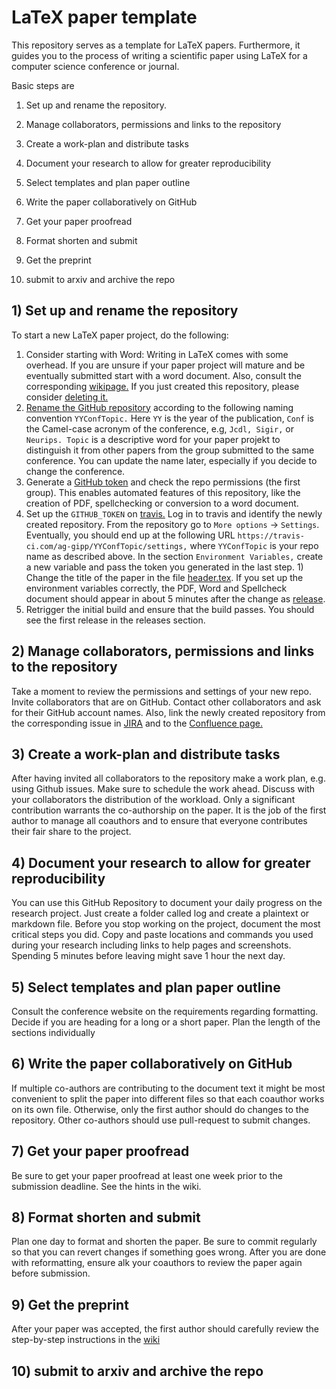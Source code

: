 LaTeX paper template
====================

This repository serves as a template for LaTeX papers.
Furthermore, it guides you to the process of writing a scientific paper using LaTeX for a computer science conference or journal.

Basic steps are

1.  Set up and rename the repository.

2.  Manage collaborators, permissions and links to the repository

3.  Create a work-plan and distribute tasks

4.  Document your research to allow for greater reproducibility

5.  Select templates and plan paper outline

6.  Write the paper collaboratively on GitHub

7.  Get your paper proofread

8.  Format shorten and submit

9.  Get the preprint

10. submit to arxiv and archive the repo

## 1) Set up and rename the repository


To start a new LaTeX paper project, do the following:

1) Consider starting with Word:
Writing in LaTeX comes with some overhead.
If you are unsure if your paper project will mature and be eventually submitted start with a word document.
Also, consult the corresponding
[wikipage.](https://isgroup.atlassian.net/wiki/spaces/ISG/pages/16613454/Write+the+Paper)
If you just created this repository, please consider 
[deleting it.](https://help.github.com/en/github/administering-a-repository/deleting-a-repository)
1) [Rename the GitHub repository](https://help.github.com/en/github/administering-a-repository/renaming-a-repository)
according to the following naming convention `YYConfTopic.` 
Here `YY` is the year of the publication, 
`Conf` is the Camel-case acronym of the conference,
e.g, `Jcdl, Sigir,` or `Neurips.
Topic` is a descriptive word for your paper projekt to distinguish it from other papers from the group submitted to the same conference.
You can update the name later, especially if you decide to change the conference. 
1) Generate a
[GitHub token](https://help.github.com/en/github/authenticating-to-github/creating-a-personal-access-token-for-the-command-line#creating-a-token)
and check the repo permissions (the first group).
This enables automated features of this repository, like the creation of PDF, spellchecking or
conversion to a word document. 
1) Set up the `GITHUB_TOKEN` on
[travis.](travis-ci.com)
Log in to travis and identify the newly created repository.
From the repository go to `More options` -\> `Settings`.
Eventually, you should end up at the following URL
`https://travis-ci.com/ag-gipp/YYConfTopic/settings,`
where `YYConfTopic` is your repo name as described above.
In the section `Environment Variables,`
create a new variable and pass the token you generated in the last step. 1)
Change the title of the paper in the file
[header.tex](/header.tex).
If you set up the environment variables correctly, the PDF, Word and Spellcheck document should appear in about 5 minutes after the change as
[release](https://help.github.com/en/github/administering-a-repository/viewing-your-repositorys-tags).
1) Retrigger the initial build and ensure that the build passes. You should see the first release in the releases section.
## 2) Manage collaborators, permissions and links to the repository

Take a moment to review the permissions and settings of your new repo.
Invite collaborators that are on GitHub.
Contact other collaborators and ask for their GitHub account names.
Also, link the newly created repository from the corresponding issue in
[JIRA](https://isgroup.atlassian.net/secure/RapidBoard.jspa?rapidView=53&projectKey=MPE&view=planning.nodetail&issueLimit=100)
and to the [Confluence page.](https://isgroup.atlassian.net/wiki/spaces/ISG/pages/54912991)

## 3) Create a work-plan and distribute tasks

After having invited all collaborators to the repository make a work plan, e.g.
using Github issues.
Make sure to schedule the work ahead.
Discuss with your collaborators the distribution of the workload.
Only a significant contribution warrants the co-authorship on the paper.
It is the job of the first author to manage all coauthors and to ensure that everyone contributes their fair share to the project.

## 4) Document your research to allow for greater reproducibility

You can use this GitHub Repository to document your daily progress on the
research project. Just create a folder called log and create a plaintext or
markdown file. Before you stop working on the project, document the most
critical steps you did. Copy and paste locations and commands you used during
your research including links to help pages and screenshots. Spending 5 minutes
before leaving might save 1 hour the next day.

## 5) Select templates and plan paper outline

Consult the conference website on the requirements regarding formatting. Decide
if you are heading for a long or a short paper. Plan the length of the sections
individually

## 6) Write the paper collaboratively on GitHub


If multiple co-authors are contributing to the document text it might be most
convenient to split the paper into different files so that each coauthor works
on its own file. Otherwise, only the first author should do changes to the
repository. Other co-authors should use pull-request to submit changes.

## 7) Get your paper proofread

Be sure to get your paper proofread at least one week prior to the submission
deadline. See the hints in the wiki.

## 8) Format shorten and submit

Plan one day to format and shorten the paper. Be sure to commit regularly so
that you can revert changes if something goes wrong. After you are done with
reformatting, ensure alk your coauthors to review the paper again before
submission.

## 9) Get the preprint

After your paper was accepted, the first author should carefully review the
step-by-step instructions in the
[wiki](https://isgroup.atlassian.net/wiki/spaces/ISG/pages/2818051/After+your+Paper+was+Accepted+Publishing+a+Paper+on+our+Website)

## 10) submit to arxiv and archive the repo

